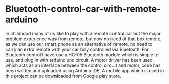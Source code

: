 # Bluetooth-control-car-with-remote-arduino
In childhood many of us like to play with a remote control car but the major problem experience was from remote, but now no need of that box remote, as we can use our smart phone as an alternative  of remote, no need to carry an extra remote with your car fully controlled via Bluetooth. For Bluetooth control I have use a HC-05 Bluetooth module which is simple to use, and plug in with arduino  uno  circuit. A    motor driver has been used which acts as an interface between the control circuit and motor, code has been written and uploaded using Arduino IDE.  A mobile app which is used in this project can be downloaded from Google play store.
